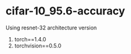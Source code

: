 # cifar-10_95.6-accuracy
Using resnet-32 architecture
version
1. torch==1.4.0
2. torchvision==0.5.0
